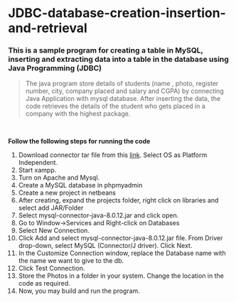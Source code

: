 # JDBC-database-creation-insertion-and-retrieval
### This is a sample program for creating a table in MySQL, inserting and extracting data into a table in the database using Java Programming (JDBC) 
> The java program store details of students (name , photo, register number, city, company placed and salary and CGPA) by connecting Java Application with mysql database. 
After inserting the data, the code retrieves the details of the student who gets placed in a company with the highest package.
</br>

**Follow the following steps for running the code**
1. Download connector tar file from this [link](https://dev.mysql.com/downloads/connector/j/). Select OS as Platform Independent.
1. Start xampp.
1. Turn on Apache and Mysql.
1. Create a MySQL database in phpmyadmin
1. Create a new project in netbeans
1. After creating, expand the projects folder, right click on libraries and select add JAR/Folder
1. Select mysql-connector-java-8.0.12.jar and click open. 
1. Go to Window->Services and Right-click on Databases 
1. Select New Connection.
1. Click Add and select mysql-connector-java-8.0.12.jar file. From Driver drop-down, select MySQL (Connector/J driver). Click Next.
1. In the Customize Connection window, replace the Database name with the name we want to give to the db.
1. Click Test Connection.
1. Store the Photos in a folder in your system. Change the location in the code as required.
1. Now, you may build and run the program.

